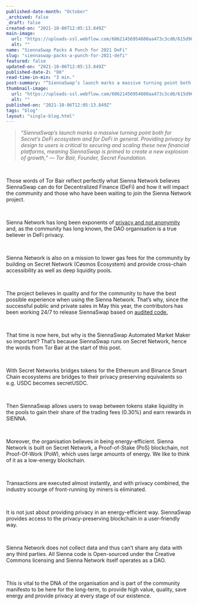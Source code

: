 ```yaml
---
published-date-month: "October"
_archived: false
_draft: false
created-on: "2021-10-06T12:05:13.849Z"
main-image:
  url: "https://uploads-ssl.webflow.com/60621456954600aa473c3cd0/615d90e24bce30343b1cfbb1_SiennaSwap%20Blog.jpg"
  alt: ""
name: "SiennaSwap Packs A Punch for 2021 DeFi"
slug: "siennaswap-packs-a-punch-for-2021-defi"
featured: false
updated-on: "2021-10-06T12:05:13.849Z"
published-date-2: "06"
read-time-in-min: "3 min."
post-summary: "“SiennaSwap’s launch marks a massive turning point both for Secret’s DeFi ecosystem and for DeFi in general."
thumbnail-image:
  url: "https://uploads-ssl.webflow.com/60621456954600aa473c3cd0/615d90e51b4be961ea940214_SiennaSwap%20Blog%20Thump.jpg"
  alt: ""
published-on: "2021-10-06T12:05:13.849Z"
tags: "blog"
layout: "single-blog.html"
---
```


> _“SiennaSwap’s launch marks a massive turning point both for Secret’s DeFi ecosystem and for DeFi in general. Providing privacy by design to users is critical to securing and scaling these new financial platforms, meaning SiennaSwap is primed to create a new explosion of growth,” — Tor Bair, Founder, Secret Foundation._

‍

Those words of Tor Bair reflect perfectly what Sienna Network believes SiennaSwap can do for Decentralized Finance (DeFi) and how it will impact the community and those who have been waiting to join the Sienna Network project.

‍

Sienna Network has long been exponents of [privacy and not anonymity](https://sienna.network/blog/privacy-matters/) and, as the community has long known, the DAO organisation is a true believer in DeFi privacy.

‍

Sienna Network is also on a mission to lower gas fees for the community by building on Secret Network (Cøsmos Ecosystem) and provide cross-chain accessibility as well as deep liquidity pools.

‍

The project believes in quality and for the community to have the best possible experience when using the Sienna Network. That’s why, since the successful public and private sales in May this year, the contributors has been working 24/7 to release SiennaSwap based on [audited code.](https://sienna.network/audits)

‍

That time is now here, but why is the SiennaSwap Automated Market Maker so important? That’s because SiennaSwap runs on Secret Network, hence the words from Tor Bair at the start of this post.

‍

With Secret Networks bridges tokens for the Ethereum and Binance Smart Chain ecosystems are bridges to their privacy preserving equivalents so e.g. USDC becomes secretUSDC.

‍

Then SiennaSwap allows users to swap between tokens stake liquidity in the pools to gain their share of the trading fees (0.30%) and earn rewards in SIENNA.

‍

Moreover, the organisation believes in being energy-efficient. Sienna Network is built on Secret Network, a Proof-of-Stake (PoS) blockchain, not Proof-Of-Work (PoW), which uses large amounts of energy. We like to think of it as a low-energy blockchain.

‍

Transactions are executed almost instantly, and with privacy combined, the industry scourge of front-running by miners is eliminated.

‍

It is not just about providing privacy in an energy-efficient way. SiennaSwap provides access to the privacy-preserving blockchain in a user-friendly way.

‍

Sienna Network does not collect data and thus can’t share any data with any third parties. All Sienna code is Open-sourced under the Creative Commons licensing and Sienna Network itself operates as a DAO.

‍

This is vital to the DNA of the organisation and is part of the community manifesto to be here for the long-term, to provide high value, quality, save energy and provide privacy at every stage of our existence.

‍
